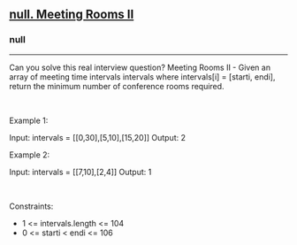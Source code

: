 <h2><a href="https://leetcode.com/problems/meeting-rooms-ii/">null. Meeting Rooms II</a></h2><h3>null</h3><hr>Can you solve this real interview question? Meeting Rooms II - Given an array of meeting time intervals intervals where intervals[i] = [starti, endi], return the minimum number of conference rooms required.

 

Example 1:

Input: intervals = [[0,30],[5,10],[15,20]]
Output: 2


Example 2:

Input: intervals = [[7,10],[2,4]]
Output: 1


 

Constraints:

 * 1 <= intervals.length <= 104
 * 0 <= starti < endi <= 106